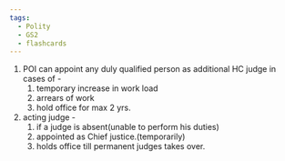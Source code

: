 ```yaml
---
tags:
  - Polity
  - GS2
  - flashcards
---
```

1. POI can appoint any duly qualified person as additional HC judge in cases of - 
	1. temporary increase in work load
	2. arrears of work
	3. hold office for max 2 yrs.
2. acting judge - 
	1. if a judge is absent(unable to perform his duties)
	2. appointed as Chief justice.(temporarily)
	3. holds office till permanent judges takes over.
